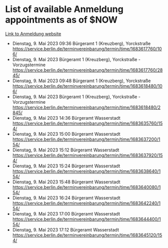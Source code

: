 # List of available Anmeldung appointments as of $NOW
[Link to Anmeldung website](https://service.berlin.de/terminvereinbarung/termin/tag.php?termin=1&anliegen[]=120686&dienstleisterlist=122210,122217,327316,122219,327312,122227,327314,122231,327346,122243,327348,122254,122252,329742,122260,329745,122262,329748,122271,327278,122273,327274,122277,327276,330436,122280,327294,122282,327290,122284,327292,122291,327270,122285,327266,122286,327264,122296,327268,150230,329760,122297,327286,122294,327284,122312,329763,122314,329775,122304,327330,122311,327334,122309,327332,317869,122281,327352,122279,329772,122283,122276,327324,122274,327326,122267,329766,122246,327318,122251,327320,122257,327322,122208,327298,122226,327300&herkunft=http%3A%2F%2Fservice.berlin.de%2Fdienstleistung%2F120686%2F)
- Dienstag, 9. Mai 2023 09:36 Bürgeramt 1 (Kreuzberg), Yorckstraße https://service.berlin.de/terminvereinbarung/termin/time/1683617760/106/
- Dienstag, 9. Mai 2023  Bürgeramt 1 (Kreuzberg), Yorckstraße - Vorzugstermine https://service.berlin.de/terminvereinbarung/termin/time/1683617760/2845/
- Dienstag, 9. Mai 2023 09:48 Bürgeramt 1 (Kreuzberg), Yorckstraße https://service.berlin.de/terminvereinbarung/termin/time/1683618480/106/
- Dienstag, 9. Mai 2023  Bürgeramt 1 (Kreuzberg), Yorckstraße - Vorzugstermine https://service.berlin.de/terminvereinbarung/termin/time/1683618480/2845/
- Dienstag, 9. Mai 2023 14:36 Bürgeramt Wasserstadt https://service.berlin.de/terminvereinbarung/termin/time/1683635760/154/
- Dienstag, 9. Mai 2023 15:00 Bürgeramt Wasserstadt https://service.berlin.de/terminvereinbarung/termin/time/1683637200/154/
- Dienstag, 9. Mai 2023 15:12 Bürgeramt Wasserstadt https://service.berlin.de/terminvereinbarung/termin/time/1683637920/154/
- Dienstag, 9. Mai 2023 15:24 Bürgeramt Wasserstadt https://service.berlin.de/terminvereinbarung/termin/time/1683638640/154/
- Dienstag, 9. Mai 2023 15:48 Bürgeramt Wasserstadt https://service.berlin.de/terminvereinbarung/termin/time/1683640080/154/
- Dienstag, 9. Mai 2023 16:24 Bürgeramt Wasserstadt https://service.berlin.de/terminvereinbarung/termin/time/1683642240/154/
- Dienstag, 9. Mai 2023 17:00 Bürgeramt Wasserstadt https://service.berlin.de/terminvereinbarung/termin/time/1683644400/154/
- Dienstag, 9. Mai 2023 17:12 Bürgeramt Wasserstadt https://service.berlin.de/terminvereinbarung/termin/time/1683645120/154/
